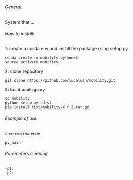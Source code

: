 ###### General:
System that ...


###### How to install:
1: create a conda env and install the package using setup.py

    conda create -n mobility python=3
    source activate mobility

2: clone repository

    git clone https://github.com/lucalusn/mobility.git

3: build package xy

    cd mobility
    python setup.py sdist
    pip install dist/mobility-X.Y.Z.tar.gz    

###### Example of use:

Just run the main

    pv_main 
    
###### Parameters meaning
    -p1: 
    -p2:

